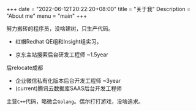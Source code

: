 +++
date = "2022-06-12T20:22:20+08:00"
title = "关于我"
Description = "About me"
menu = "main"
+++


努力搬砖的程序员，没啥建树，只生产代码。

* 红帽Redhat QE组和Insight组实习。

* 京东主站搜索后台研发工程师 ~1.5year

后relocate成都
* 企业微信私有化版本后台开发工程师 ~3year
* (current)腾讯云数据库SAAS后台开发工程师

主营`C++`代码，略微会`Golang`。偶尔打打游戏，没啥追求。